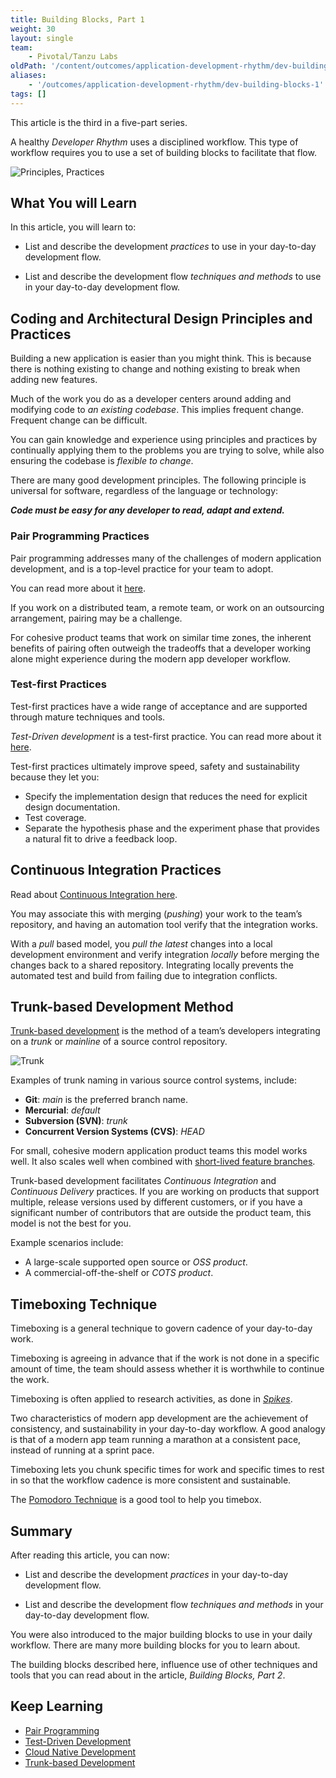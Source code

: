 ```yaml
---
title: Building Blocks, Part 1
weight: 30
layout: single
team:
    - Pivotal/Tanzu Labs
oldPath: '/content/outcomes/application-development-rhythm/dev-building-blocks-1.md'
aliases:
    - '/outcomes/application-development-rhythm/dev-building-blocks-1'
tags: []
---
```


This article is the third in a five-part series.

A healthy _Developer Rhythm_ uses a disciplined workflow.
This type of workflow requires you to use a set of
building blocks to facilitate that flow.

![Principles, Practices](/images/outcomes/application-development-rhythm/dev-building-blocks.jpg)

## What You will Learn

In this article, you will learn to:

-   List and describe the development _practices_ to use in your
    day-to-day development flow.

-   List and describe the development flow _techniques and methods_
    to use in your day-to-day development flow.

## Coding and Architectural Design Principles and Practices

Building a new application is easier than you might think.
This is because there is nothing existing to change
and nothing existing to break when adding new features.

Much of the work you do as a developer centers around
adding and modifying code to _an existing codebase_.
This implies frequent change.
Frequent change can be difficult.

You can gain knowledge and experience using
principles and practices by continually applying
them to the problems you are trying to solve, while
also ensuring the codebase is _flexible to change_.

There are many good development principles.
The following principle is universal for software,
regardless of the language or technology:

**_Code must be easy for any developer to read, adapt and extend._**

### Pair Programming Practices

Pair programming addresses many of the challenges of modern application
development,
and is a top-level practice for your team to adopt.

You can read more about it [here](https://tanzu.vmware.com/developer/outcomes/application-development/pair-programming/).

If you work on a distributed team, a remote team,
or work on an outsourcing arrangement,
pairing may be a challenge.

For cohesive product teams that work on similar time zones,
the inherent benefits of pairing often outweigh the tradeoffs that
a developer working alone might experience during the
modern app developer workflow.

### Test-first Practices

Test-first practices have a wide range of acceptance and are supported
through mature techniques and tools.

_Test-Driven development_ is a test-first practice.
You can read more about it
[here](https://tanzu.vmware.com/developer/outcomes/application-development/test-driven-development/).

Test-first practices ultimately improve speed,
safety and sustainability because they let you:

-   Specify the implementation design that
    reduces the need for explicit design documentation.
-   Test coverage.
-   Separate the hypothesis phase and the experiment phase
    that provides a natural fit to drive a feedback loop.

## Continuous Integration Practices

Read about
[Continuous Integration here](https://tanzu.vmware.com/developer/guides/ci-cd/ci-cd-what-is/#what-is-ci).

You may associate this with merging (_pushing_) your work to the
team’s repository,
and having an automation tool verify that the integration works.

With a _pull_ based model,
you _pull the latest_ changes into a local
development environment and verify integration _locally_ before
merging the changes back to a shared repository.
Integrating locally prevents the automated test and build from
failing due to integration conflicts.

## Trunk-based Development Method

[Trunk-based development](https://trunkbaseddevelopment.com/) is the
method of a team’s developers integrating on a _trunk_ or _mainline_ of
a source control repository.

![Trunk](/images/outcomes/application-development-rhythm/trunk.jpg)

Examples of trunk naming in various source control systems, include:

-   **Git**:
    _main_ is the preferred branch name.
-   **Mercurial**:
    _default_
-   **Subversion (SVN)**:
    _trunk_
-   **Concurrent Version Systems (CVS)**:
    _HEAD_

For small,
cohesive modern application product teams this model works well.
It also scales well when combined with
[short-lived feature branches](https://trunkbaseddevelopment.com/#scaled-trunk-based-development).

Trunk-based development facilitates
_Continuous Integration_ and _Continuous Delivery_ practices.
If you are working on products that support multiple,
release versions used by different customers,
or if you have a significant number of contributors that are outside
the product team,
this model is not the best for you.

Example scenarios include:

-   A large-scale supported open source or _OSS product_.
-   A commercial-off-the-shelf or _COTS product_.

## Timeboxing Technique

Timeboxing is a general technique to govern cadence of your day-to-day
work.

Timeboxing is agreeing in advance that if the work is not done in a
specific amount of time,
the team should assess whether it is worthwhile to continue the work.

Timeboxing is often applied to research activities, as done in
_[Spikes](https://www.leadingagile.com/2016/09/whats-a-spike-who-should-enter-it-how-to-word-it/)_.

Two characteristics of modern app development are the achievement of
consistency,
and sustainability in your day-to-day workflow.
A good analogy is that of a modern app team running a marathon at a
consistent pace,
instead of running at a sprint pace.

Timeboxing lets you chunk specific times for work
and specific times to rest in so that
the workflow cadence is more consistent and sustainable.

The [Pomodoro Technique](https://en.wikipedia.org/wiki/Pomodoro_Technique)
is a good tool to help you timebox.

## Summary

After reading this article, you can now:

-   List and describe the development _practices_ in your
    day-to-day development flow.

-   List and describe the development flow _techniques and methods_ in
    your day-to-day development flow.

You were also introduced to the major building blocks to use
in your daily workflow.
There are many more building blocks for you to learn about.

The building blocks described here, influence use of
other techniques and tools that you can read about
in the article, _Building Blocks, Part 2_.

## Keep Learning

-   [Pair Programming](../../application-development/pair-programming/)
-   [Test-Driven Development](../../application-development/test-driven-development/)
-   [Cloud Native Development](../../application-development/cloud-native-development/)
-   [Trunk-based Development](https://trunkbaseddevelopment.com)
